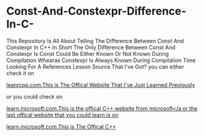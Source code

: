 # Const-And-Constexpr-Difference-In-C-
This Repository Is All About Telling The Difference Between Const And Constexpr In C++.In Short The Only Difference Between Const And Constexpr Is Const Could Be Either Known Or Not Known During Compilation Whearas Constexpr Is Always Known During Compilation Time
Looking For A References Lesson Source That I've Got?
you can either check it on

<a href="learncpp.com">leanrcpp.com.This is The Offical Website That I've Just Learned Previously</a>


or you could check on

<a href="learn.microsoft.com">learn.microsoft.com.This is the offical C++ website from microsoft</a
or the last offical website that you could learn is on


<a href="cppreference.com">learn.microsoft.com.This is The Offical C++</a>
